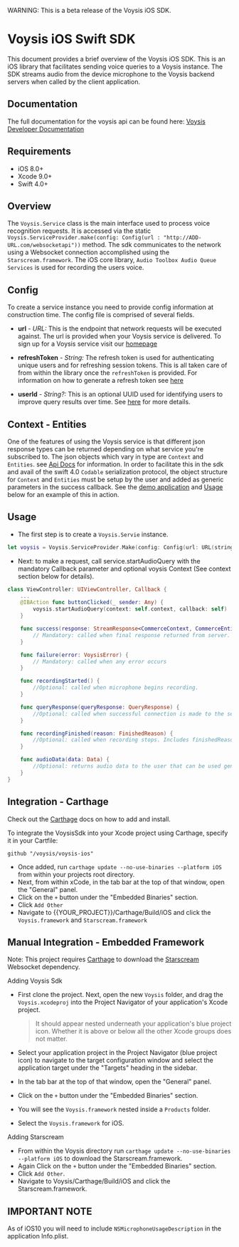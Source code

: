 WARNING: This is a beta release of the Voysis iOS SDK.

Voysis iOS Swift SDK
=====================


This document provides a brief overview of the Voysis iOS SDK.
This is an iOS library that facilitates sending voice
queries to a Voysis instance. The SDK streams audio from the device microphone
to the Voysis backend servers when called by the client application.


Documentation
-------------


The full documentation for the voysis api can be found here: [Voysis Developer Documentation](https://developers.voysis.com/docs)


Requirements
-------------


- iOS 8.0+
- Xcode 9.0+
- Swift 4.0+


Overview
-------------


The `Voysis.Service` class is the main interface used to process voice recognition requests.
It is accessed via the static `Voysis.ServiceProvider.make(config: Config(url : "http://ADD-URL.com/websocketapi"))` method.
The sdk communicates to the network using a Websocket connection accomplished using the `Starscream.framework`.
The iOS core library, `Audio Toolbox Audio Queue Services` is used for recording the users voice.


Config
-------------

To create a service instance you need to provide config information at construction time.
The config file is comprised of several fields.

- **url** - *URL:* This is the endpoint that network requests will be executed against.
The url is provided when your Voysis service is delivered. To sign up for a Voysis service visit our [homepage](https://voysis.com/)

- **refreshToken** - *String:* The refresh token is used for authenticating unique users and for refreshing session tokens.
This is all taken care of from within the library once the `refreshToken` is provided.
For information on how to generate a refresh token see [here](https://developers.voysis.com/docs/authorization#section-introduction)

- **userId** - *String?:* This is an optional UUID used for identifying users to improve query results over time. See [here](https://developers.voysis.com/docs/general-concepts#section-properties) for more details.



Context - Entities
-------------


One of the features of using the Voysis service is that different json response types can be returned depending on what service you're subscribed to.
The json objects which vary in type are `Context` and `Entities`. see [Api Docs](https://developers.voysis.com/docs/apis-1#section-stream-audio-data) for information.
In order to facilitate this in the sdk and avail of the swift 4.0 `Codable` serialization protocol, the object structure for `Context` and `Entities`
must be setup by the user and added as generic parameters in the success callback. See the [demo application](https://github.com/voysis/voysis-ios/tree/master/example/VoysisDemo/VoysisDemo) and [Usage](https://github.com/voysis/voysis-ios/blob/master/README.md#usage) below for an example of this in action.


Usage
-------------


- The first step is to create a `Voysis.Servie` instance.
```swift
let voysis = Voysis.ServiceProvider.Make(config: Config(url: URL(string: "//INCLUDE-URL-HERE")!, refreshToken: "REFRESH-TOKEN"))
```


- Next: to make a request, call service.startAudioQuery with the mandatory Callback parameter and optional voysis Context (See context section below for details).
```swift
class ViewController: UIViewController, Callback {
    ...
    @IBAction func buttonClicked(_ sender: Any) {
        voysis.startAudioQuery(context: self.context, callback: self)
    }

    func success(response: StreamResponse<CommerceContext, CommerceEntities>) {
        // Mandatory: called when final response returned from server.
    }

    func failure(error: VoysisError) {
        // Mandatory: called when any error occurs
    }

    func recordingStarted() {
        //Optional: called when microphone begins recording.
    }

    func queryResponse(queryResponse: QueryResponse) {
        //Optional: called when successful connection is made to the server.
    }

    func recordingFinished(reason: FinishedReason) {
        //Optional: called when recording stops. Includes finishedReason enum.
    }

    func audioData(data: Data) {
        //Optional: returns audio data to the user that can be used generating for dynamic animations, analytics etc.
    }
}
```

Integration - Carthage
-------------

Check out the [Carthage](https://github.com/Carthage/Carthage) docs on how to add and install.

To integrate the VoysisSdk into your Xcode project using Carthage, specify it in your Cartfile:

`github "/voysis/voysis-ios"`

- Once added, run `carthage update --no-use-binaries --platform iOS` from within your projects root directory.
- Next, from within xCode, in the tab bar at the top of that window, open the "General" panel.
- Click on the `+` button under the "Embedded Binaries" section.
- Click `Add Other`
- Navigate to {{YOUR_PROJECT}}/Carthage/Build/iOS and click the `Voysis.framework` and `Starscream.framework`

Manual Integration - Embedded Framework
-------------


Note: This project requires [Carthage](https://github.com/Carthage/Carthage) to download the [Starscream](https://github.com/daltoniam/Starscream) Websocket dependency.

Adding Voysis Sdk
- First clone the project. Next, open the new `Voysis` folder, and drag the `Voysis.xcodeproj` into the Project Navigator of your application's Xcode project.

    > It should appear nested underneath your application's blue project icon. Whether it is above or below all the other Xcode groups does not matter.

- Select your application project in the Project Navigator (blue project icon) to navigate to the target configuration window and select the application target under the "Targets" heading in the sidebar.
- In the tab bar at the top of that window, open the "General" panel.
- Click on the `+` button under the "Embedded Binaries" section.
- You will see the `Voysis.framework` nested inside a `Products` folder.
- Select the `Voysis.framework` for iOS.

Adding Starscream
- From within the Voysis directory run `carthage update --no-use-binaries --platform iOS` to download the Starscream.framework.
- Again Click on the `+` button under the "Embedded Binaries" section.
- Click `Add Other`.
- Navigate to Voysis/Carthage/Build/iOS and click the Starscream.framework.

IMPORTANT NOTE
-------------


As of iOS10 you will need to include `NSMicrophoneUsageDescription` in the application Info.plist.

